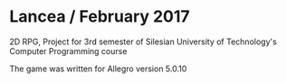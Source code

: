 # Lancea    / February 2017
2D RPG, Project for 3rd semester of Silesian University of Technology's Computer Programming course


The game was written for Allegro version 5.0.10
